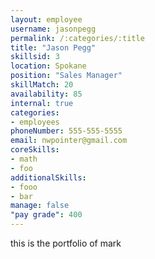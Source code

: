 ```yaml
--- 
layout: employee 
username: jasonpegg
permalink: /:categories/:title 
title: "Jason Pegg" 
skillsid: 3 
location: Spokane
position: "Sales Manager"
skillMatch: 20
availability: 85
internal: true
categories: 
- employees
phoneNumber: 555-555-5555 
email: nwpointer@gmail.com
coreSkills:
- math 
- foo
additionalSkills:
- fooo
- bar
manage: false
"pay grade": 400
---
```


this is the portfolio of mark